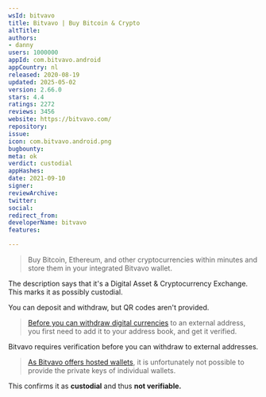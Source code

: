 ```yaml
---
wsId: bitvavo
title: Bitvavo | Buy Bitcoin & Crypto
altTitle: 
authors:
- danny
users: 1000000
appId: com.bitvavo.android
appCountry: nl
released: 2020-08-19
updated: 2025-05-02
version: 2.66.0
stars: 4.4
ratings: 2272
reviews: 3456
website: https://bitvavo.com/
repository: 
issue: 
icon: com.bitvavo.android.png
bugbounty: 
meta: ok
verdict: custodial
appHashes: 
date: 2021-09-10
signer: 
reviewArchive: 
twitter: 
social: 
redirect_from: 
developerName: bitvavo
features: 

---
```


> Buy Bitcoin, Ethereum, and other cryptocurrencies within minutes and store them in your integrated Bitvavo wallet.

The description says that it's a Digital Asset & Cryptocurrency Exchange. This marks it as possibly custodial.

You can deposit and withdraw, but QR codes aren't provided.

> [Before you can withdraw digital currencies](https://support.bitvavo.com/l/en/article/vp1kqa4i31-send-to-external-wallet) to an external address, you first need to add it to your address book, and get it verified.

Bitvavo requires verification before you can withdraw to external addresses.

> [As Bitvavo offers hosted wallets](https://support.bitvavo.com/l/en/article/3csr6klkfp-private-keys-hosted-wallet), it is unfortunately not possible to provide the private keys of individual wallets. 

This confirms it as **custodial** and thus **not verifiable.**